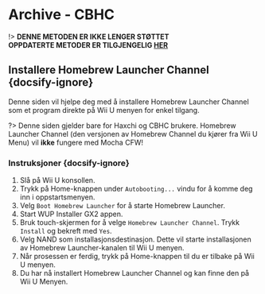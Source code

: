 # Archive - CBHC

!> **DENNE METODEN ER IKKE LENGER STØTTET**  
**OPPDATERTE METODER ER TILGJENGELIG [HER](../../introduction)**

## Installere Homebrew Launcher Channel {docsify-ignore}

Denne siden vil hjelpe deg med å installere Homebrew Launcher Channel som et program direkte på Wii U menyen for enkel tilgang.

?> Denne siden gjelder bare for Haxchi og CBHC brukere. Homebrew Launcher Channel (den versjonen av Homebrew Channel du kjører fra Wii U Menu) vil **ikke** fungere med Mocha CFW!

### Instruksjoner {docsify-ignore}

1. Slå på Wii U konsollen.
1. Trykk på Home-knappen under `Autobooting...` vindu for å komme deg inn i oppstartsmenyen.
1. Velg `Boot Homebrew Launcher` for å starte Homebrew Launcher.
1. Start WUP Installer GX2 appen.
1. Bruk touch-skjermen for å velge `Homebrew Launcher Channel`. Trykk `Install` og bekreft med `Yes`.
1. Velg NAND som installasjonsdestinasjon. Dette vil starte installasjonen av Homebrew Launcher-kanalen til Wii U menyen.
1. Når prosessen er ferdig, trykk på Home-knappen til du er tilbake på Wii U menyen.
1. Du har nå installert Homebrew Launcher Channel og kan finne den på Wii U Menyen.
